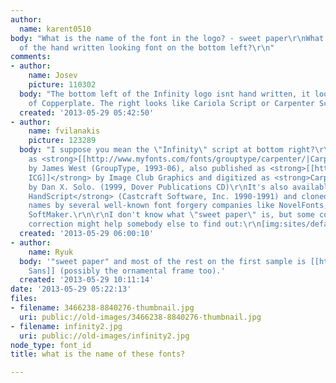 ```yaml
---
author:
  name: karent0510
body: "What is the name of the font in the logo? - sweet paper\r\nWhat is the name
  of the hand written looking font on the bottom left?\r\n"
comments:
- author:
    name: Josev
    picture: 110302
  body: "The bottom left of the Infinity logo isnt hand written, it looks like weights
    of Copperplate. The right looks like Cariola Script or Carpenter Script.\r\nhttp://www.fonts.com/font/image-club/cariola-script/regular\r\n"
  created: '2013-05-29 05:42:50'
- author:
    name: fvilanakis
    picture: 123289
  body: "I suppose you mean the \"Infinity\" script at bottom right?\r\nIt is published
    as <strong>[[http://www.myfonts.com/fonts/grouptype/carpenter/|Carpenter Script]]</strong>
    by James West (GroupType, 1993-06), also published as <strong>[[http://www.findmyfont.com/index.php/fonts/font-preview?fset=Image-Club-Graphics&ffam=Carpenter%20ICG%20-%20Regular&fid=ed5f15f3d21a6471339c40baed679c07&fsize=60&text=Infinity&fit=1|Carpenter
    ICG]]</strong> by Image Club Graphics and digitized as <strong>Carpenter Script</strong>
    by Dan X. Solo. (1999, Dover Publications CD)\r\nIt's also available as <strong>OPTICarmella
    HandScript</strong> (Castcraft Software, Inc. 1990-1991) and cloned under different
    names by several well-known font forgery companies like NovelFonts, FontBank &
    SoftMaker.\r\n\r\nI don't know what \"sweet paper\" is, but some contrast & perspective
    correction might help somebody else to find out:\r\n[img:sites/default/files/old-images/sweet-paper-01_5594.jpg]\r\n"
  created: '2013-05-29 06:00:10'
- author:
    name: Ryuk
  body: '"sweet paper" and most of the rest on the first sample is [[http://www.myfonts.com/fonts/sudtipos/brownstone-sans|Brownstone
    Sans]] (possibly the ornamental frame too).'
  created: '2013-05-29 10:11:14'
date: '2013-05-29 05:22:13'
files:
- filename: 3466238-8840276-thumbnail.jpg
  uri: public://old-images/3466238-8840276-thumbnail.jpg
- filename: infinity2.jpg
  uri: public://old-images/infinity2.jpg
node_type: font_id
title: what is the name of these fonts?

---
```

